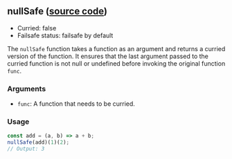 ## nullSafe ([source code](https://github.com/bigbinary/neeto-cist/blob/9b5f349ecf0c1c7d258fa92ef2088c29f85274e6/src/general.js#L18-L24))

- Curried: false
- Failsafe status: failsafe by default

The `nullSafe` function takes a function as an argument and returns a curried version of the function. It ensures that the last argument passed to the curried function is not null or undefined before invoking the original function `func`.

### Arguments

- `func`: A function that needs to be curried.

### Usage

```js
const add = (a, b) => a + b;
nullSafe(add)(1)(2);
// Output: 3
```

